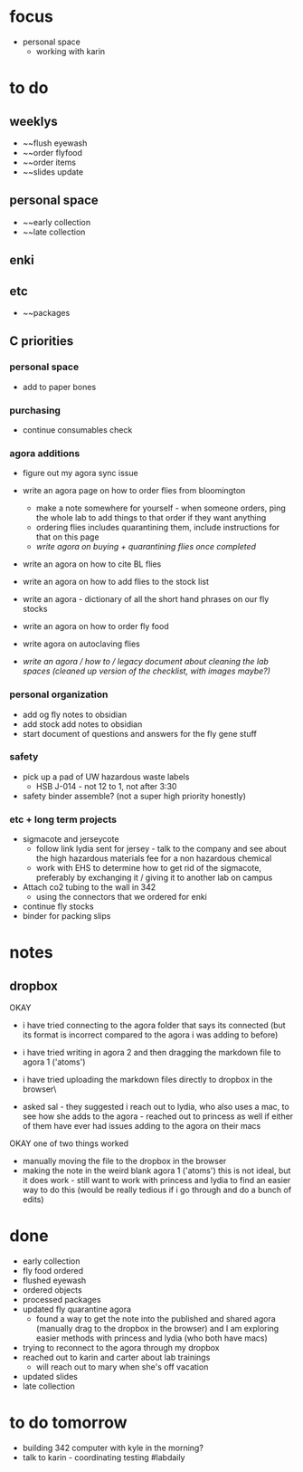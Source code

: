 # focus
- personal space
	- working with karin

# to do
## weeklys
- ~~flush eyewash
- ~~order flyfood
- ~~order items
- ~~slides update
## personal space
- ~~early collection
- ~~late collection
## enki

## etc
- ~~packages

## C priorities 

### personal space
- add to paper bones
### purchasing
- continue consumables check
### agora additions
- figure out my agora sync issue
- write an agora page on how to order flies from bloomington 
	- make a note somewhere for yourself - when someone orders, ping the whole lab to add things to that order if they want anything
	- ordering flies includes quarantining them, include instructions for that on this page
	- *write agora on buying + quarantining flies once completed*

- write an agora on how to cite BL flies
- write an agora on how to add flies to the stock list

- write an agora - dictionary of all the short hand phrases on our fly stocks

- write an agora on how to order fly food
- write agora on autoclaving flies

- *write an agora / how to / legacy document about cleaning the lab spaces (cleaned up version of the checklist, with images maybe?)*
### personal organization
- add og fly notes to obsidian
- add stock add notes to obsidian
- start document of questions and answers for the fly gene stuff
### safety
- pick up a pad of UW hazardous waste labels 
	- HSB J-014 - not 12 to 1, not after 3:30
- safety binder assemble? (not a super high priority honestly)
### etc + long term projects
- sigmacote and jerseycote
	- follow link lydia sent for jersey - talk to the company and see about the high hazardous materials fee for a non hazardous chemical
	- work with EHS to determine how to get rid of the sigmacote, preferably by exchanging it / giving it to another lab on campus
- Attach co2 tubing to the wall in 342
	- using the connectors that we ordered for enki
- continue fly stocks
- binder for packing slips
 
# notes
## dropbox
OKAY
- i have tried connecting to the agora folder that says its connected (but its format is incorrect compared to the agora i was adding to before)
- i have tried writing in agora 2 and then dragging the markdown file to agora 1 ('atoms')
- i have tried uploading the markdown files directly to dropbox in the browser\

- asked sal - they suggested i reach out to lydia, who also uses a mac, to see how she adds to the agora - reached out to princess as well if either of them have ever had issues adding to the agora on their macs

OKAY
one of two things worked 
- manually moving the file to the dropbox in the browser
- making the note in the weird blank agora 1 ('atoms')
this is not ideal, but it does work - still want to work with princess and lydia to find an easier way to do this (would be really tedious if i go through and do a bunch of edits)
# done
- early collection
- fly food ordered
- flushed eyewash
- ordered objects
- processed packages
- updated fly quarantine agora
	- found a way to get the note into the published and shared agora (manually drag to the dropbox in the browser) and I am exploring easier methods with princess and lydia (who both have macs)
- trying to reconnect to the agora through my dropbox
- reached out to karin and carter about lab trainings 
	- will reach out to mary when she's off vacation
- updated slides
- late collection

# to do tomorrow
- building 342 computer with kyle in the morning?
- talk to karin - coordinating testing
#labdaily 